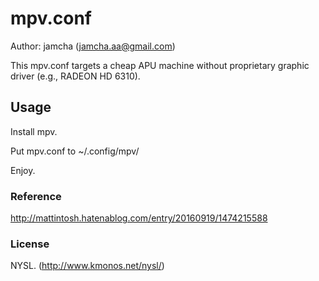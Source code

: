 # mpv.conf
Author: jamcha (jamcha.aa@gmail.com)

This mpv.conf targets a cheap APU machine without proprietary graphic driver (e.g., RADEON HD 6310).

## Usage

Install mpv.

Put mpv.conf to ~/.config/mpv/

Enjoy.

### Reference
http://mattintosh.hatenablog.com/entry/20160919/1474215588

### License
NYSL. (http://www.kmonos.net/nysl/)

